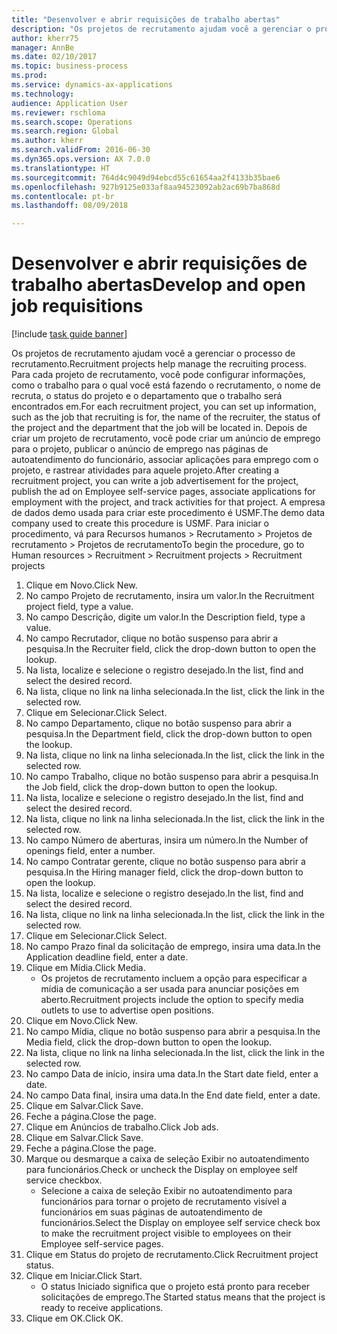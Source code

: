 ```yaml
--- 
title: "Desenvolver e abrir requisições de trabalho abertas"
description: "Os projetos de recrutamento ajudam você a gerenciar o processo de recrutamento."
author: kherr75
manager: AnnBe
ms.date: 02/10/2017
ms.topic: business-process
ms.prod: 
ms.service: dynamics-ax-applications
ms.technology: 
audience: Application User
ms.reviewer: rschloma
ms.search.scope: Operations
ms.search.region: Global
ms.author: kherr
ms.search.validFrom: 2016-06-30
ms.dyn365.ops.version: AX 7.0.0
ms.translationtype: HT
ms.sourcegitcommit: 764d4c9049d94ebcd55c61654aa2f4133b35bae6
ms.openlocfilehash: 927b9125e033af8aa94523092ab2ac69b7ba868d
ms.contentlocale: pt-br
ms.lasthandoff: 08/09/2018

---
```

# <a name="develop-and-open-job-requisitions"></a><span data-ttu-id="49871-103">Desenvolver e abrir requisições de trabalho abertas</span><span class="sxs-lookup"><span data-stu-id="49871-103">Develop and open job requisitions</span></span>

[!include [task guide banner](../../includes/task-guide-banner.md)]

<span data-ttu-id="49871-104">Os projetos de recrutamento ajudam você a gerenciar o processo de recrutamento.</span><span class="sxs-lookup"><span data-stu-id="49871-104">Recruitment projects help manage the recruiting process.</span></span> <span data-ttu-id="49871-105">Para cada projeto de recrutamento, você pode configurar informações, como o trabalho para o qual você está fazendo o recrutamento, o nome de recruta, o status do projeto e o departamento que o trabalho será encontrados em.</span><span class="sxs-lookup"><span data-stu-id="49871-105">For each recruitment project, you can set up information, such as the job that recruiting is for, the name of the recruiter, the status of the project and the department that the job will be located in.</span></span> <span data-ttu-id="49871-106">Depois de criar um projeto de recrutamento, você pode criar um anúncio de emprego para o projeto, publicar o anúncio de emprego nas páginas de autoatendimento do funcionário, associar aplicações para emprego com o projeto, e rastrear atividades para aquele projeto.</span><span class="sxs-lookup"><span data-stu-id="49871-106">After creating a recruitment project, you can write a job advertisement for the project, publish the ad on Employee self-service pages, associate applications for employment with the project, and track activities for that project.</span></span> <span data-ttu-id="49871-107">A empresa de dados demo usada para criar este procedimento é USMF.</span><span class="sxs-lookup"><span data-stu-id="49871-107">The demo data company used to create this procedure is USMF.</span></span> <span data-ttu-id="49871-108">Para iniciar o procedimento, vá para Recursos humanos > Recrutamento > Projetos de recrutamento > Projetos de recrutamento</span><span class="sxs-lookup"><span data-stu-id="49871-108">To begin the procedure, go to Human resources > Recruitment > Recruitment projects > Recruitment projects</span></span>

1. <span data-ttu-id="49871-109">Clique em Novo.</span><span class="sxs-lookup"><span data-stu-id="49871-109">Click New.</span></span>
2. <span data-ttu-id="49871-110">No campo Projeto de recrutamento, insira um valor.</span><span class="sxs-lookup"><span data-stu-id="49871-110">In the Recruitment project field, type a value.</span></span>
3. <span data-ttu-id="49871-111">No campo Descrição, digite um valor.</span><span class="sxs-lookup"><span data-stu-id="49871-111">In the Description field, type a value.</span></span>
4. <span data-ttu-id="49871-112">No campo Recrutador, clique no botão suspenso para abrir a pesquisa.</span><span class="sxs-lookup"><span data-stu-id="49871-112">In the Recruiter field, click the drop-down button to open the lookup.</span></span>
5. <span data-ttu-id="49871-113">Na lista, localize e selecione o registro desejado.</span><span class="sxs-lookup"><span data-stu-id="49871-113">In the list, find and select the desired record.</span></span>
6. <span data-ttu-id="49871-114">Na lista, clique no link na linha selecionada.</span><span class="sxs-lookup"><span data-stu-id="49871-114">In the list, click the link in the selected row.</span></span>
7. <span data-ttu-id="49871-115">Clique em Selecionar.</span><span class="sxs-lookup"><span data-stu-id="49871-115">Click Select.</span></span>
8. <span data-ttu-id="49871-116">No campo Departamento, clique no botão suspenso para abrir a pesquisa.</span><span class="sxs-lookup"><span data-stu-id="49871-116">In the Department field, click the drop-down button to open the lookup.</span></span>
9. <span data-ttu-id="49871-117">Na lista, clique no link na linha selecionada.</span><span class="sxs-lookup"><span data-stu-id="49871-117">In the list, click the link in the selected row.</span></span>
10. <span data-ttu-id="49871-118">No campo Trabalho, clique no botão suspenso para abrir a pesquisa.</span><span class="sxs-lookup"><span data-stu-id="49871-118">In the Job field, click the drop-down button to open the lookup.</span></span>
11. <span data-ttu-id="49871-119">Na lista, localize e selecione o registro desejado.</span><span class="sxs-lookup"><span data-stu-id="49871-119">In the list, find and select the desired record.</span></span>
12. <span data-ttu-id="49871-120">Na lista, clique no link na linha selecionada.</span><span class="sxs-lookup"><span data-stu-id="49871-120">In the list, click the link in the selected row.</span></span>
13. <span data-ttu-id="49871-121">No campo Número de aberturas, insira um número.</span><span class="sxs-lookup"><span data-stu-id="49871-121">In the Number of openings field, enter a number.</span></span>
14. <span data-ttu-id="49871-122">No campo Contratar gerente, clique no botão suspenso para abrir a pesquisa.</span><span class="sxs-lookup"><span data-stu-id="49871-122">In the Hiring manager field, click the drop-down button to open the lookup.</span></span>
15. <span data-ttu-id="49871-123">Na lista, localize e selecione o registro desejado.</span><span class="sxs-lookup"><span data-stu-id="49871-123">In the list, find and select the desired record.</span></span>
16. <span data-ttu-id="49871-124">Na lista, clique no link na linha selecionada.</span><span class="sxs-lookup"><span data-stu-id="49871-124">In the list, click the link in the selected row.</span></span>
17. <span data-ttu-id="49871-125">Clique em Selecionar.</span><span class="sxs-lookup"><span data-stu-id="49871-125">Click Select.</span></span>
18. <span data-ttu-id="49871-126">No campo Prazo final da solicitação de emprego, insira uma data.</span><span class="sxs-lookup"><span data-stu-id="49871-126">In the Application deadline field, enter a date.</span></span>
19. <span data-ttu-id="49871-127">Clique em Mídia.</span><span class="sxs-lookup"><span data-stu-id="49871-127">Click Media.</span></span>
    * <span data-ttu-id="49871-128">Os projetos de recrutamento incluem a opção para especificar a mídia de comunicação a ser usada para anunciar posições em aberto.</span><span class="sxs-lookup"><span data-stu-id="49871-128">Recruitment projects include the option to specify media outlets to use to advertise open positions.</span></span>  
20. <span data-ttu-id="49871-129">Clique em Novo.</span><span class="sxs-lookup"><span data-stu-id="49871-129">Click New.</span></span>
21. <span data-ttu-id="49871-130">No campo Mídia, clique no botão suspenso para abrir a pesquisa.</span><span class="sxs-lookup"><span data-stu-id="49871-130">In the Media field, click the drop-down button to open the lookup.</span></span>
22. <span data-ttu-id="49871-131">Na lista, clique no link na linha selecionada.</span><span class="sxs-lookup"><span data-stu-id="49871-131">In the list, click the link in the selected row.</span></span>
23. <span data-ttu-id="49871-132">No campo Data de início, insira uma data.</span><span class="sxs-lookup"><span data-stu-id="49871-132">In the Start date field, enter a date.</span></span>
24. <span data-ttu-id="49871-133">No campo Data final, insira uma data.</span><span class="sxs-lookup"><span data-stu-id="49871-133">In the End date field, enter a date.</span></span>
25. <span data-ttu-id="49871-134">Clique em Salvar.</span><span class="sxs-lookup"><span data-stu-id="49871-134">Click Save.</span></span>
26. <span data-ttu-id="49871-135">Feche a página.</span><span class="sxs-lookup"><span data-stu-id="49871-135">Close the page.</span></span>
27. <span data-ttu-id="49871-136">Clique em Anúncios de trabalho.</span><span class="sxs-lookup"><span data-stu-id="49871-136">Click Job ads.</span></span>
28. <span data-ttu-id="49871-137">Clique em Salvar.</span><span class="sxs-lookup"><span data-stu-id="49871-137">Click Save.</span></span>
29. <span data-ttu-id="49871-138">Feche a página.</span><span class="sxs-lookup"><span data-stu-id="49871-138">Close the page.</span></span>
30. <span data-ttu-id="49871-139">Marque ou desmarque a caixa de seleção Exibir no autoatendimento para funcionários.</span><span class="sxs-lookup"><span data-stu-id="49871-139">Check or uncheck the Display on employee self service checkbox.</span></span>
    * <span data-ttu-id="49871-140">Selecione a caixa de seleção Exibir no autoatendimento para funcionários para tornar o projeto de recrutamento visível a funcionários em suas páginas de autoatendimento de funcionários.</span><span class="sxs-lookup"><span data-stu-id="49871-140">Select the Display on employee self service check box to make the recruitment project visible to employees on their Employee self-service pages.</span></span>  
31. <span data-ttu-id="49871-141">Clique em Status do projeto de recrutamento.</span><span class="sxs-lookup"><span data-stu-id="49871-141">Click Recruitment project status.</span></span>
32. <span data-ttu-id="49871-142">Clique em Iniciar.</span><span class="sxs-lookup"><span data-stu-id="49871-142">Click Start.</span></span>
    * <span data-ttu-id="49871-143">O status Iniciado significa que o projeto está pronto para receber solicitações de emprego.</span><span class="sxs-lookup"><span data-stu-id="49871-143">The Started status means that the project is ready to receive applications.</span></span>  
33. <span data-ttu-id="49871-144">Clique em OK.</span><span class="sxs-lookup"><span data-stu-id="49871-144">Click OK.</span></span>


